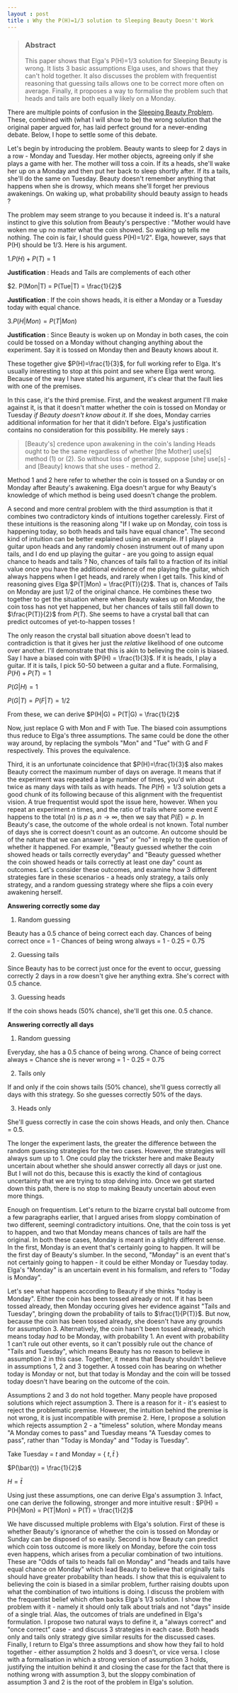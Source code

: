 ```yaml
---
layout : post
title : Why the P(H)=1/3 solution to Sleeping Beauty Doesn't Work
---
```



> ### Abstract
> This paper shows that Elga's P(H)=1/3 solution for Sleeping Beauty is wrong. It lists 3 basic assumptions Elga uses, and shows that they can't hold together. It also discusses the problem with frequentist reasoning that guessing tails allows one to be correct more often on average. Finally, it proposes a way to formalise the problem such that heads and tails are both equally likely on a Monday. 

There are multiple points of confusion in the [Sleeping Beauty Problem](). These, combined with (what I will show to be) the wrong solution that the original paper argued for, has laid perfect ground for a never-ending debate. Below, I hope to settle some of this debate. 

Let's begin by introducing the problem. Beauty wants to sleep for 2 days in a row - Monday and Tuesday. Her mother objects, agreeing only if she plays a game with her. The mother will toss a coin. If its a heads, she'll wake her up on a Monday and then put her back to sleep shortly after. If its a tails, she'll do the same on Tuesday. Beauty doesn't remember anything that happens when she is drowsy, which means she'll forget her previous awakenings. On waking up, what probability should beauty assign to heads ? 

The problem may seem strange to you because it indeed is. It's a natural instinct to give this solution from Beauty's perspective : "Mother would have woken me up no matter what the coin showed. So waking up tells me nothing. The coin is fair, I should guess P(H)=1/2". Elga, however, says that P(H) should be 1/3. Here is his argument. 

$1. P(H) + P(T) = 1$

__Justification__ : Heads and Tails are complements of each other

$2. P(Mon|T) = P(Tue|T) = \frac{1}{2}$

__Justification__ : If the coin shows heads, it is either a Monday or a Tuesday today with equal chance. 

$3. P(H|Mon) = P(T|Mon)$

__Justification__ : Since Beauty is woken up on Monday in both cases, the coin could be tossed on a Monday without changing anything about the experiment. Say it is tossed on Monday then and Beauty knows about it. 

These together give $P(H)=\frac{1}{3}$, for full working refer to Elga. It's usually interesting to stop at this point and see where Elga went wrong. Because of the way I have stated his argument, it's clear that the fault lies with one of the premises. 

In this case, it's the third premise. First, and the weakest argument I'll make against it, is that it doesn't matter whether the coin is tossed on Monday or Tuesday *if Beauty doesn't know about it*. If she does, Monday carries additional information for her that it didn't before. Elga's justification contains no consideration for this possibility. He merely says : 
> [Beauty's] credence upon awakening in the coin's landing Heads ought to be the same regardless of whether [the Mother] use[s] method (1) or (2). So without loss of generality, suppose [she] use[s] - and [Beauty] knows that she uses - method 2. 

Method 1 and 2 here refer to whether the coin is tossed on a Sunday or on Monday after Beauty's awakening. Elga doesn't argue for why Beauty's knowledge of which method is being used doesn't change the problem. 

A second and more central problem with the third assumption is that it combines two contradictory kinds of intuitions together carelessly. First of these intuitions is the reasoning along "If I wake up on Monday, coin toss is happening today, so both heads and tails have equal chance". The second kind of intuition can be better explained using an example. If I played a guitar upon heads and any randomly chosen instrument out of many upon tails, and I do end up playing the guitar - are you going to assign equal chance to heads and tails ? No, chances of tails fall to a fraction of its initial value once you have the additional evidence of me playing the guitar, which always happens when I get heads, and rarely when I get tails. This kind of reasoning gives Elga $P(T|Mon) = \frac{P(T)}{2}$. That is, chances of Tails on Monday are just 1/2 of the original chance. He combines these two together to get the situation where when Beauty wakes up on Monday, the coin toss has not yet happened, but her chances of tails still fall down to $\frac{P(T)}{2}$ from $P(T)$. She seems to have a crystal ball that can predict outcomes of yet-to-happen tosses !

The only reason the crystal ball situation above doesn't lead to contradiction is that it gives her just the _relative_ likelihood of one outcome over another. I'll demonstrate that this is akin to believing the coin is biased. Say I have a biased coin with $P(H) = \frac{1}{3}$. If it is heads, I play a guitar. If it is tails, I pick 50-50 between a guitar and a flute. Formalising, 
$P(H) + P(T) = 1$

$P(G|H) = 1$

$P(G|T) = P(F|T) = 1/2$

From these, we can derive 
$P(H|G) = P(T|G) = \frac{1}{2}$

Now, just replace G with Mon and F with Tue. The biased coin assumptions thus reduce to Elga's three assumptions. The same could be done the other way around, by replacing the symbols "Mon" and "Tue" with G and F respectively. This proves the equivalence. 

Third, it is an unfortunate coincidence that $P(H)=\frac{1}{3}$ also makes Beauty correct the maximum number of days on average. It means that if the experiment was repeated a large number of times, you'd win about twice as many days with tails as with heads. The $P(H)=1/3$ solution gets a good chunk of its following because of this alignment with the frequentist vision. A true frequentist would spot the issue here, however. 
    When you repeat an experiment $n$ times, and the ratio of trails where some event $E$ happens to the total (n) is $p$ as $n \rightarrow \infty$, then we say that $P(E)=p$. In
Beauty's case, the outcome of the whole ordeal is not known. Total number of days she is correct
doesn't count as an outcome. An outcome should be of the nature that we can answer in "yes" or "no" in reply to the question of whether it happened. For example, "Beauty guessed whether the coin showed heads or tails correctly everyday" and "Beauty guessed whether the coin showed heads or tails correctly at least one day" count as outcomes. Let's consider these outcomes, and examine how 3 different strategies fare in these scenarios - a heads only strategy, a tails only strategy, and a random guessing strategy where she flips a coin every awakening herself.

__Answering correctly some day__
1. Random guessing

Beauty has a 0.5 chance of being correct each day. Chances of being correct once = 1 - Chances of being wrong always = 1 - 0.25 = 0.75

2. Guessing tails

Since Beauty has to be correct just once for the event to occur, guessing correctly 2 days in a row doesn't give her anything extra. She's correct with 0.5 chance.

3. Guessing heads

If the coin shows heads (50% chance), she'll get this one. 0.5 chance. 

__Answering correctly all days__
1. Random guessing

Everyday, she has a 0.5 chance of being wrong. Chance of being correct always = Chance she is never wrong = 1 - 0.25 = 0.75

2. Tails only

If and only if the coin shows tails (50% chance), she'll guess correctly all days with this strategy. So she guesses correctly 50% of the days. 

3. Heads only

She'll guess correctly in case the coin shows Heads, and only then. Chance = 0.5. 

The longer the experiment lasts, the greater the difference between the random guessing strategies for the two cases. However, the strategies will always sum up to 1. One could play the trickster here and make Beauty uncertain about whether she should answer correctly all days or just one. But I will not do this, because this is exactly the kind of contagious uncertainty that we are trying to stop delving into. Once we get started down this path, there is no stop to making Beauty uncertain about even more things. 

Enough on frequentism. Let's return to the bizarre crystal ball outcome from a few paragraphs earlier, that I argued arises from sloppy combination of two different, seemingl contradictory intuitions. One, that the coin toss is yet to happen, and two that Monday means chances of tails are half the original. In both these cases, Monday is meant in a slightly different sense. In the first, Monday is an event that's certainly going to happen. It will be the first day of Beauty's slumber. In the second, "Monday" is an event that's not certainly going to happen - it could be either Monday or Tuesday today. Elga's "Monday" is an uncertain event in his formalism, and refers to "Today is Monday". 

Let's see what happens according to Beauty if she thinks "today is Monday". Either the coin has been tossed already or not. If it has been tossed already, then Monday occuring gives her evidence against "Tails and Tuesday", bringing down the probability of tails to $\frac{1}{P(T)}$. But now, because the coin has been tossed already, she doesn't have any grounds for assumption 3. Alternatively, the coin hasn't been tossed already, which means today _had_ to be Monday, with probability 1. An event with probability 1 can't rule out other events, so it can't possibly rule out the chance of "Tails and Tuesday", which means Beauty has no reason to believe in assumption 2 in this case. Together, it means that Beauty shouldn't believe in assumptions 1, 2 and 3 together. A tossed coin has bearing on whether today is Monday or not, but that today is Monday and the coin will be tossed today doesn't have bearing on the outcome of the coin. 

Assumptions 2 and 3 do not hold together. Many people have proposed solutions which reject assumption 3. There is a reason for it - it's easiest to reject the problematic premise. However, the intuition behind the premise is not wrong, it is just incompatible with premise 2. Here, I propose a solution which rejects assumption 2 - a "timeless" solution, where Monday means "A Monday comes to pass" and Tuesday means "A Tuesday comes to pass", rather than "Today is Monday" and "Today is Tuesday". 

Take Tuesday = $t$ and Monday = { $t, \bar{t}$ }

$P(\bar{t}) = \frac{1}{2}$

$H=\bar{t}$

Using just these assumptions, one can derive Elga's assumption 3. Infact, one can derive the following, stronger and more intuitive result : 
$P(H) = P(H|Mon) = P(T|Mon) = P(T) = \frac{1}{2}$

We have discussed multiple problems with Elga's solution. First of these is whether Beauty's ignorance of whether the coin is tossed on Monday or Sunday can be disposed of so easily. Second is how Beauty can predict which coin toss outcome is more likely on Monday, before the coin toss even happens, which arises from a peculiar combination of two intuitions. These are "Odds of tails to heads fall on Monday" and "heads and tails have equal chance on Monday" which lead Beauty to believe that originally tails should have greater probability than heads. I show that this is equivalent to believing the coin is biased in a similar problem, further raising doubts upon what the combination of two intuitions is doing. I discuss the problem with the frequentist belief which often backs Elga's 1/3 solution. I show the problem with it - namely it should only talk about trials and not "days" inside of a single trial. Alas, the outcomes of trials are undefined in Elga's formulation. I propose two natural ways to define it, a "always correct" and "once correct" case - and discuss 3 strategies in each case. Both heads only and tails only strategy give similar results for the discussed cases.
Finally, I return to Elga's three assumptions and show how they fail to hold together - either assumption 2 holds and 3 doesn't, or vice versa. I close with a formalisation in which a strong version of assumption 3 holds, justifying the intuition behind it and closing the case for the fact that there is nothing wrong with assumption 3, but the sloppy combination of assumption 3 and 2 is the root of the problem in Elga's solution. 